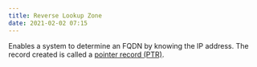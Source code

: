 ```yaml
---
title: Reverse Lookup Zone
date: 2021-02-02 07:15
---
```

Enables a system to determine an FQDN by knowing the IP address.
The record created is called a [pointer record (PTR)](2020-11-17--15-28-31Z--dns_record.md).

